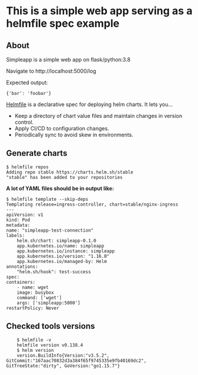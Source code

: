 # This is a simple web app serving as a helmfile spec example

## About

Simpleapp is a simple web app on flask/python:3.8

Navigate to http://localhost:5000/log

Expected output:

`{'bar': 'foobar'}`

[Helmfile](https://github.com/roboll/helmfile) is a declarative spec for deploying helm charts. It lets you...

- Keep a directory of chart value files and maintain changes in version control.
- Apply CI/CD to configuration changes.
- Periodically sync to avoid skew in environments.

## Generate charts

    $ helmfile repos
    Adding repo stable https://charts.helm.sh/stable
    "stable" has been added to your repositories

**A lot of YAML files should be in output like:**

    $ helmfile template --skip-deps
    Templating release=ingress-controller, chart=stable/nginx-ingress
    ---
    apiVersion: v1
    kind: Pod
    metadata:
    name: "simpleapp-test-connection"
    labels:
        helm.sh/chart: simpleapp-0.1.0
        app.kubernetes.io/name: simpleapp
        app.kubernetes.io/instance: simpleapp
        app.kubernetes.io/version: "1.16.0"
        app.kubernetes.io/managed-by: Helm
    annotations:
        "helm.sh/hook": test-success
    spec:
    containers:
        - name: wget
        image: busybox
        command: ['wget']
        args: ['simpleapp:5000']
    restartPolicy: Never

## Checked tools versions

        $ helmfile -v
        helmfile version v0.138.4
        $ helm version 
        version.BuildInfo{Version:"v3.5.2", GitCommit:"167aac70832d3a384f65f9745335e9fb40169dc2", GitTreeState:"dirty", GoVersion:"go1.15.7"}
